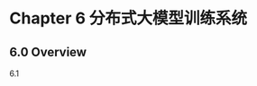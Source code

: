 # Chapter 6 分布式大模型训练系统

## 6.0 Overview

6.1     

​                                                   